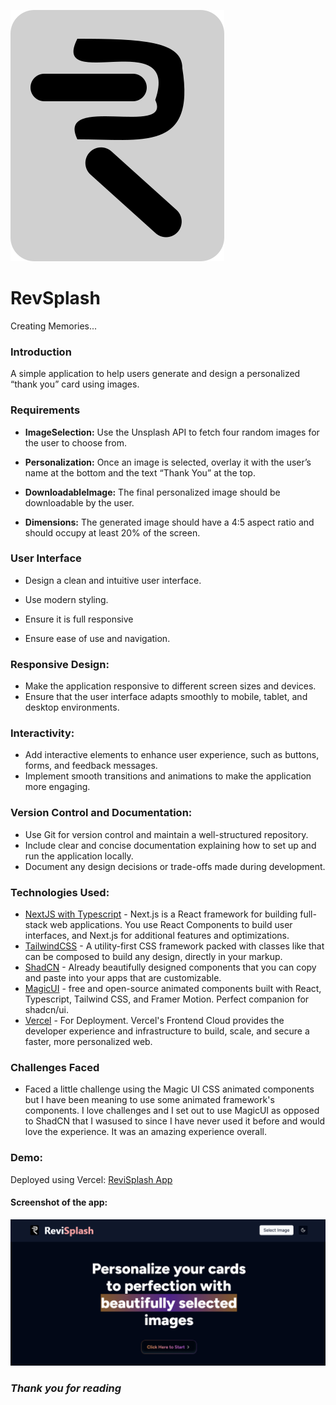 ![ReviSplash](./public/revsplash_logo.svg)
# RevSplash
Creating Memories...

### Introduction

A simple application to help users generate and design a personalized “thank you” card using images.

### Requirements

- **ImageSelection:** Use the Unsplash API to fetch four random images for the user to choose from.

- **Personalization:** Once an image is selected, overlay it with the user’s name at the bottom and the text “Thank You” at the top.

- **DownloadableImage:** The final personalized image should be downloadable by the user.

- **Dimensions:** The generated image should have a 4:5 aspect ratio and should occupy at least 20% of the screen.

### User Interface
-   Design a clean and intuitive user interface.

-   Use modern styling.

-   Ensure it is full responsive

-   Ensure ease of use and navigation.

### Responsive Design:
-   Make the application responsive to different screen sizes and devices.
-   Ensure that the user interface adapts smoothly to mobile, tablet, and desktop environments.

### Interactivity:
-   Add interactive elements to enhance user experience, such as buttons, forms, and feedback messages.
-   Implement smooth transitions and animations to make the application more engaging.

### Version Control and Documentation:
-   Use Git for version control and maintain a well-structured repository.
-   Include clear and concise documentation explaining how to set up and run the application locally.
-   Document any design decisions or trade-offs made during development.

### Technologies Used:
-   [NextJS with Typescript](https://nextjs.org/) - Next.js is a React framework for building full-stack web applications. You use React Components to build user interfaces, and Next.js for additional features and optimizations.
-   [TailwindCSS](https://tailwindcss.com/) - A utility-first CSS framework packed with classes like that can be composed to build any design, directly in your markup.
-   [ShadCN](https://ui.shadcn.com/) - Already beautifully designed components that you can copy and paste into your apps that are customizable.
-   [MagicUI](https://magicui.design/) - free and open-source animated components built with React, Typescript, Tailwind CSS, and Framer Motion. Perfect companion for shadcn/ui.
-   [Vercel](https://vercel.com/) - For Deployment. Vercel's Frontend Cloud provides the developer experience and infrastructure to build, scale, and secure a faster, more personalized web.

### Challenges Faced
- Faced a little challenge using the Magic UI CSS animated components but I have been meaning to use some animated framework's components. I love challenges and I set out to use MagicUI as opposed to ShadCN that I wasused to since I have never used it before and would love the experience. It was an amazing experience overall.

### Demo:

Deployed using Vercel:
[ReviSplash App](https://revisplash.vercel.app/)

#### Screenshot of the app:

![ReviSplash](./public/revisplash_ss.png)


### *Thank you for reading*